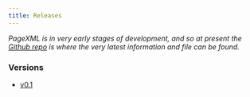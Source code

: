 ```yaml
---
title: Releases
---
```


*PageXML is in very early stages of development, and so at present the [Github repo](https://github.com/isaacrg/pagexml) is where the very latest information and file can be found.*

### Versions

* [v0.1](v0.1/)

